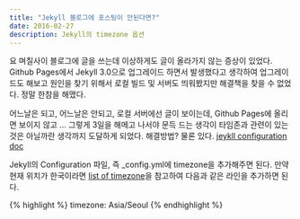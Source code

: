 ```yaml
---
title: "Jekyll 블로그에 포스팅이 안된다면?"
date: 2016-02-27
description: Jekyll의 timezone 옵션
---
```


요 며칠사이 블로그에 글을 쓰는데 이상하게도 글이 올라가지 않는 증상이 있었다. Github Pages에서 Jekyll 3.0으로 업그레이드 하면서 발생했다고 생각하여 업그레이드도 해보고 원인을 찾기 위해서 로컬 빌드 및 서버도 띄워봤지만 해결책을 찾을 수 없었다. 정말 한참을 해맸다.

어느날은 되고, 어느날은 안되고, 로컬 서버에선 글이 보이는데, Github Pages에 올리면 보이지 않고 ... 그렇게 3일을 해메고 나서야 문득 드는 생각이 타임존과 관련이 있는 것은 아닐까란 생각까지 도달하게 되었다. 해결방법? 물론 있다. [jeykll configuration doc][jeykll configuration doc]

Jekyll의 Configuration 파일, 즉 _config.yml에 timezone을 추가해주면 된다. 만약 현재 위치가 한국이라면 [list of timezone][list of timezone]을 참고하여 다음과 같은 라인을 추가하면 된다.

{% highlight %}
timezone: Asia/Seoul
{% endhighlight %}





[jeykll configuration doc]: http://jekyllrb.com/docs/configuration/
[list of timezone]: https://en.wikipedia.org/wiki/List_of_tz_database_time_zones
